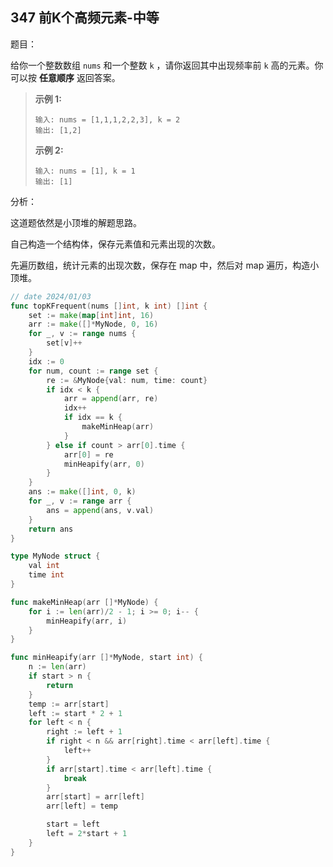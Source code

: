 ## 347 前K个高频元素-中等

题目：

给你一个整数数组 `nums` 和一个整数 `k` ，请你返回其中出现频率前 `k` 高的元素。你可以按 **任意顺序** 返回答案。



> **示例 1:**
>
> ```
> 输入: nums = [1,1,1,2,2,3], k = 2
> 输出: [1,2]
> ```
>
> **示例 2:**
>
> ```
> 输入: nums = [1], k = 1
> 输出: [1]
> ```



分析：

这道题依然是小顶堆的解题思路。

自己构造一个结构体，保存元素值和元素出现的次数。

先遍历数组，统计元素的出现次数，保存在 map 中，然后对 map 遍历，构造小顶堆。

```go
// date 2024/01/03
func topKFrequent(nums []int, k int) []int {
    set := make(map[int]int, 16)
    arr := make([]*MyNode, 0, 16)
    for _, v := range nums {
        set[v]++
    }
    idx := 0
    for num, count := range set {
        re := &MyNode{val: num, time: count}
        if idx < k {
            arr = append(arr, re)
            idx++
            if idx == k {
                makeMinHeap(arr)
            }
        } else if count > arr[0].time {
            arr[0] = re
            minHeapify(arr, 0)
        }
    }
    ans := make([]int, 0, k)
    for _, v := range arr {
        ans = append(ans, v.val)
    }
    return ans
}

type MyNode struct {
    val int
    time int
}

func makeMinHeap(arr []*MyNode) {
    for i := len(arr)/2 - 1; i >= 0; i-- {
        minHeapify(arr, i)
    }
}

func minHeapify(arr []*MyNode, start int) {
    n := len(arr)
    if start > n {
        return
    }
    temp := arr[start]
    left := start * 2 + 1
    for left < n {
        right := left + 1
        if right < n && arr[right].time < arr[left].time {
            left++
        }
        if arr[start].time < arr[left].time {
            break
        }
        arr[start] = arr[left]
        arr[left] = temp

        start = left
        left = 2*start + 1
    }
}
```

